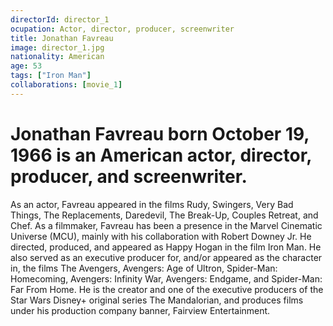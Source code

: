 ```yaml
---
directorId: director_1
ocupation: Actor, director, producer, screenwriter
title: Jonathan Favreau
image: director_1.jpg
nationality: American
age: 53
tags: ["Iron Man"]
collaborations: [movie_1]
---
```


# Jonathan Favreau born October 19, 1966 is an American actor, director, producer, and screenwriter.
As an actor, Favreau appeared in the films Rudy, Swingers, Very Bad Things, The Replacements, Daredevil, The Break-Up, Couples Retreat, and Chef.
As a filmmaker, Favreau has been a presence in the Marvel Cinematic Universe (MCU), mainly with his collaboration with Robert Downey Jr. He directed, produced, and appeared as Happy Hogan in the film Iron Man.
He also served as an executive producer for, and/or appeared as the character in, the films The Avengers, Avengers: Age of Ultron, Spider-Man: Homecoming, Avengers: Infinity War, Avengers: Endgame, and Spider-Man: Far From Home. He is the creator and one of the executive producers of the Star Wars Disney+ original series The Mandalorian, and produces films under his production company banner, Fairview Entertainment.
